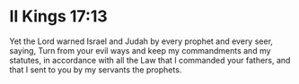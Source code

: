 # II Kings 17:13

Yet the Lord warned Israel and Judah by every prophet and every seer, saying, Turn from your evil ways and keep my commandments and my statutes, in accordance with all the Law that I commanded your fathers, and that I sent to you by my servants the prophets.
